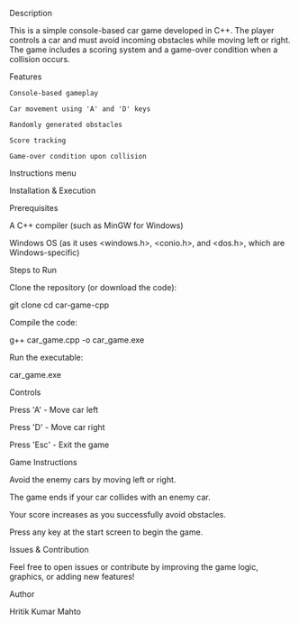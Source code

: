 Description

This is a simple console-based car game developed in C++. The player controls a car and must avoid incoming obstacles while moving left or right. The game includes a scoring system and a game-over condition when a collision occurs.

Features

	Console-based gameplay
	
	Car movement using 'A' and 'D' keys

	Randomly generated obstacles
	
	Score tracking
	
	Game-over condition upon collision

Instructions menu

Installation & Execution

Prerequisites

A C++ compiler (such as MinGW for Windows)

Windows OS (as it uses <windows.h>, <conio.h>, and <dos.h>, which are Windows-specific)

Steps to Run

Clone the repository (or download the code):

git clone <repository-link>
cd car-game-cpp

Compile the code:

g++ car_game.cpp -o car_game.exe

Run the executable:

car_game.exe

Controls

Press 'A' - Move car left

Press 'D' - Move car right

Press 'Esc' - Exit the game

Game Instructions

Avoid the enemy cars by moving left or right.

The game ends if your car collides with an enemy car.

Your score increases as you successfully avoid obstacles.

Press any key at the start screen to begin the game.


Issues & Contribution

Feel free to open issues or contribute by improving the game logic, graphics, or adding new features!

Author

Hritik Kumar Mahto
